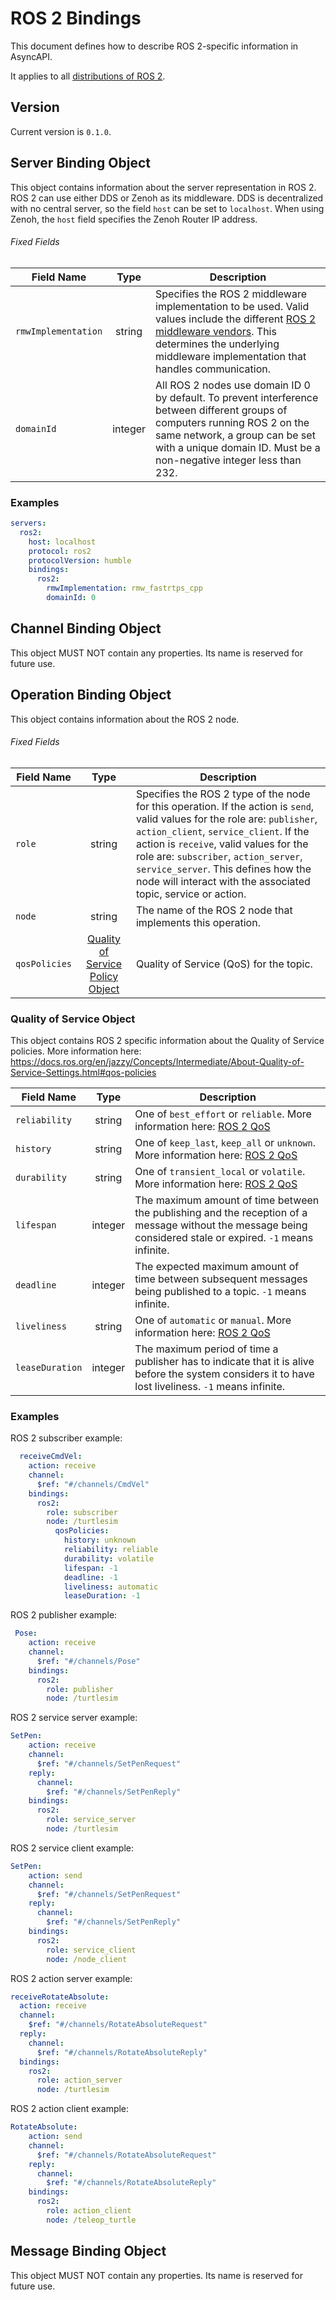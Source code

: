 # ROS 2 Bindings

This document defines how to describe ROS 2-specific information in AsyncAPI.

It applies to all [distributions of ROS 2](https://docs.ros.org/en/rolling/Releases.html).

<a name="version"></a>

## Version

Current version is `0.1.0`.

<a name="server"></a>

## Server Binding Object

This object contains information about the server representation in ROS 2. 
ROS 2 can use either DDS or Zenoh as its middleware. 
DDS is decentralized with no central server, so the field `host` can be set to `localhost`.
When using Zenoh, the `host` field specifies the Zenoh Router IP address.

###### Fixed Fields

Field Name | Type | Description
---|:---:|---|
`rmwImplementation` | string  |  Specifies the ROS 2 middleware implementation to be used. Valid values include the different [ROS 2 middleware vendors](https://docs.ros.org/en/rolling/Concepts/Intermediate/About-Different-Middleware-Vendors.html). This determines the underlying middleware implementation that handles communication.
`domainId` | integer  |  All ROS 2 nodes use domain ID 0 by default. To prevent interference between different groups of computers running ROS 2 on the same network, a group can be set with a unique domain ID. Must be a non-negative integer less than 232. 

### Examples

```yaml
servers:
  ros2:
    host: localhost
    protocol: ros2
    protocolVersion: humble
    bindings:
      ros2:
        rmwImplementation: rmw_fastrtps_cpp
        domainId: 0
```


<a name="channel"></a>

## Channel Binding Object

This object MUST NOT contain any properties. Its name is reserved for future use.

<a name="operation"></a>

## Operation Binding Object

This object contains information about the ROS 2 node.

###### Fixed Fields

Field Name | Type | Description
---|:---:|---|
`role` | string | Specifies the ROS 2 type of the node for this operation. If the action is `send`, valid values for the role are: `publisher`, `action_client`, `service_client`. If the action is `receive`, valid values for the role are: `subscriber`, `action_server`, `service_server`. This defines how the node will interact with the associated topic, service or action.
`node` | string | The name of the ROS 2 node that implements this operation. 
`qosPolicies` | [Quality of Service Policy Object](#QoSPolicyObject) | Quality of Service (QoS) for the topic.

<a name="QoSPolicyObject"></a>

### Quality of Service Object
This object contains ROS 2 specific information about the Quality of Service policies.
More information here: https://docs.ros.org/en/jazzy/Concepts/Intermediate/About-Quality-of-Service-Settings.html#qos-policies

Field Name | Type | Description
---|:---:|---|
`reliability` | string | One of `best_effort` or `reliable`.  More information here: [ROS 2 QoS](https://docs.ros.org/en/jazzy/Concepts/Intermediate/About-Quality-of-Service-Settings.html#qos-policies)
`history` | string | One of `keep_last`, `keep_all` or `unknown`. More information here: [ROS 2 QoS](https://docs.ros.org/en/jazzy/Concepts/Intermediate/About-Quality-of-Service-Settings.html#qos-policies)
`durability` | string | One of `transient_local` or `volatile`. More information here: [ROS 2 QoS](https://docs.ros.org/en/jazzy/Concepts/Intermediate/About-Quality-of-Service-Settings.html#qos-policies)
`lifespan` | integer |  The maximum amount of time between the publishing and the reception of a message without the message being considered stale or expired. `-1` means infinite. 
`deadline` | integer | The expected maximum amount of time between subsequent messages being published to a topic. `-1` means infinite.
`liveliness` | string | One of `automatic` or `manual`. More information here: [ROS 2 QoS](https://docs.ros.org/en/jazzy/Concepts/Intermediate/About-Quality-of-Service-Settings.html#qos-policies)
`leaseDuration` | integer | The maximum period of time a publisher has to indicate that it is alive before the system considers it to have lost liveliness. `-1` means infinite.

### Examples

ROS 2 subscriber example:

```yaml
  receiveCmdVel:
    action: receive
    channel:
      $ref: "#/channels/CmdVel"
    bindings:
      ros2:
        role: subscriber
        node: /turtlesim
          qosPolicies:
            history: unknown
            reliability: reliable
            durability: volatile
            lifespan: -1
            deadline: -1
            liveliness: automatic
            leaseDuration: -1
```

ROS 2 publisher example:
```yaml
 Pose:
    action: receive
    channel:
      $ref: "#/channels/Pose"
    bindings:
      ros2:
        role: publisher
        node: /turtlesim
```

ROS 2 service server example:
```yaml
SetPen:
    action: receive
    channel:
      $ref: "#/channels/SetPenRequest"
    reply:
      channel:
        $ref: "#/channels/SetPenReply"
    bindings:
      ros2:
        role: service_server
        node: /turtlesim
```

ROS 2 service client example:
```yaml
SetPen:
    action: send
    channel:
      $ref: "#/channels/SetPenRequest"
    reply:
      channel:
        $ref: "#/channels/SetPenReply"
    bindings:
      ros2:
        role: service_client
        node: /node_client
```

ROS 2 action server example:
```yaml
receiveRotateAbsolute:
  action: receive
  channel:
    $ref: "#/channels/RotateAbsoluteRequest"
  reply:
    channel:
      $ref: "#/channels/RotateAbsoluteReply"
  bindings:
    ros2:
      role: action_server
      node: /turtlesim
```

ROS 2 action client example:
```yaml
RotateAbsolute:
    action: send
    channel:
      $ref: "#/channels/RotateAbsoluteRequest"
    reply:
      channel:
        $ref: "#/channels/RotateAbsoluteReply"
    bindings:
      ros2:
        role: action_client
        node: /teleop_turtle
```

<a name="message"></a>

## Message Binding Object

This object MUST NOT contain any properties. Its name is reserved for future use.